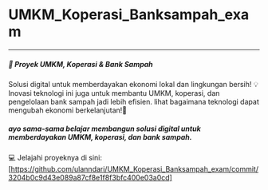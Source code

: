 # UMKM_Koperasi_Banksampah_exam
----
##### 🚀 Proyek UMKM, Koperasi & Bank Sampah
Solusi digital untuk memberdayakan ekonomi lokal dan lingkungan bersih!
💡 Inovasi teknologi ini juga untuk membantu UMKM, koperasi, dan pengelolaan bank sampah jadi lebih efisien. lihat bagaimana teknologi dapat mengubah ekonomi berkelanjutan!🌱 
##### ayo sama-sama belajar membangun solusi digital untuk memberdayakan UMKM, koperasi, dan bank sampah.
💻 Jelajahi proyeknya di sini: [https://github.com/ulanndari/UMKM_Koperasi_Banksampah_exam/commit/3204b0c9d43e089a87cf8e1f8f3bfc400e03a0cd]
